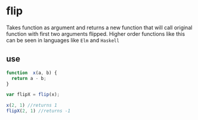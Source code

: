 # flip 

Takes function as argument and returns a new function that will call original function with first two arguments flipped. Higher order functions like this can be seen in languages like `Elm` and `Haskell`

## use

```js
function  x(a, b) {
  return a - b;
}

var flipX = flip(x);

x(2, 1) //returns 1
flipX(2, 1) //returns -1
```